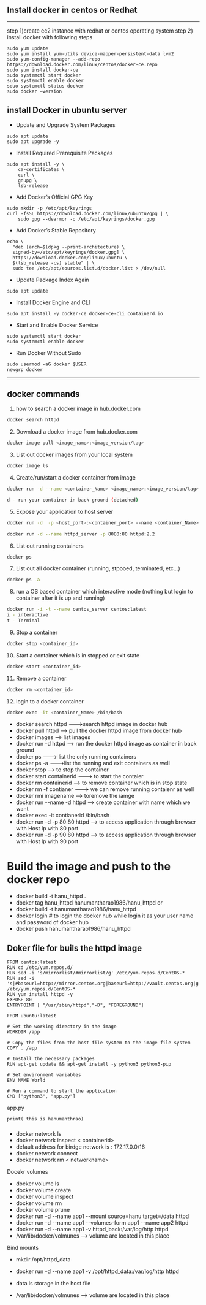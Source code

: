 ## Install docker in centos or Redhat
------
step 1)create ec2 instance with redhat or centos operating system
step 2) install docker with following steps 
```
sudo yum update
sudo yum install yum-utils device-mapper-persistent-data lvm2
sudo yum-config-manager --add-repo      https://download.docker.com/linux/centos/docker-ce.repo
sudo yum install docker-ce
sudo systemctl start docker
sudo systemctl enable docker
sduo systemctl status docker
sudo docker –version
```


## install Docker in ubuntu server
- Update and Upgrade System Packages
```
sudo apt update
sudo apt upgrade -y
```
- Install Required Prerequisite Packages
```
sudo apt install -y \
    ca-certificates \
    curl \
    gnupg \
    lsb-release
```
- Add Docker’s Official GPG Key
```
sudo mkdir -p /etc/apt/keyrings
curl -fsSL https://download.docker.com/linux/ubuntu/gpg | \
    sudo gpg --dearmor -o /etc/apt/keyrings/docker.gpg
```
- Add Docker’s Stable Repository
```
echo \
  "deb [arch=$(dpkg --print-architecture) \
  signed-by=/etc/apt/keyrings/docker.gpg] \
  https://download.docker.com/linux/ubuntu \
  $(lsb_release -cs) stable" | \
  sudo tee /etc/apt/sources.list.d/docker.list > /dev/null
```
- Update Package Index Again
```
sudo apt update
```
- Install Docker Engine and CLI
```
sudo apt install -y docker-ce docker-ce-cli containerd.io
```
- Start and Enable Docker Service
```
sudo systemctl start docker
sudo systemctl enable docker
```
- Run Docker Without Sudo
```
sudo usermod -aG docker $USER
newgrp docker
```
------------------------------------------------------------------------------
## docker commands
1. how to search a docker image in hub.docker.com
```sh
docker search httpd
```
2. Download a docker image from hub.docker.com
```sh
docker image pull <image_name>:<image_version/tag>
```

3. List out docker images from your local system
```sh
docker image ls
```

4. Create/run/start a docker container from image
```sh
docker run -d --name <container_Name> <image_name>:<image_version/tag>

d - run your container in back ground (detached)
```

5. Expose your application to host server
```sh
docker run -d  -p <host_port>:<container_port> --name <container_Name> <image_name>:<Image_version/tag>

docker run -d --name httpd_server -p 8080:80 httpd:2.2
```

6. List out running containers
```sh
docker ps
```

7. List out all docker container (running, stpooed, terminated, etc...)
```sh
docker ps -a
```

8. run a OS based container which interactive mode (nothing but login to container after it is up and running)

```sh
docker run -i -t --name centos_server centos:latest
i - interactive
t - Terminal
```

9. Stop a container 
```sh
docker stop <container_id>
```

10. Start a container which is in stopped or exit state

```sh
docker start <container_id>
```
11. Remove a container

```sh
docker rm <container_id>
```

12. login to a docker container
```sh
docker exec -it <container_Name> /bin/bash
```
- docker search httpd --->search httpd image in docker hub
- docker pull httpd    --> pull the docker httpd image from docker hub
- docker images  --> list images
- docker run -d httpd  --> run the docker httpd  image as container in back ground
- docker ps ---> list the only running containers
- docker ps -a --->list the running and exit containers as well
- docker stop <containerid>  --> to stop the container
- docker start containerid   ---> to start the contaier
- docker rm containerid  --> to remove container which is in stop state
- docker rm -f contianer  --->  we can remove running contaienr as well
- docker rmi imagename  --> toremove the iamge
- docker run --name <contianername> -d httpd  --> create container with name which we want
- docker exec -it contianerid /bin/bash
- docker run -d -p 80:80 httpd  --> to access application through browser with Host Ip with 80 port
- docker run -d -p 90:80 httpd  --> to access application through browser with Host Ip with 90 port


# Build the image and push to the docker repo
- docker build -t hanu_httpd .
- docker tag hanu_httpd  hanumantharao1986/hanu_httpd
or 
- docker build -t hanumantharao1986/hanu_httpd
- docker login  # to login the docker hub while login it as your user name and password of docker hub
- docker push hanumantharao1986/hanu_httpd

## Doker file for  buils the httpd image
```
FROM centos:latest
RUN cd /etc/yum.repos.d/
RUN sed -i 's/mirrorlist/#mirrorlist/g' /etc/yum.repos.d/CentOS-*
RUN sed -i 's|#baseurl=http://mirror.centos.org|baseurl=http://vault.centos.org|g' /etc/yum.repos.d/CentOS-*
RUN yum install httpd -y
EXPOSE 80
ENTRYPOINT [ "/usr/sbin/httpd","-D", "FOREGROUND"]
```

```
FROM ubuntu:latest

# Set the working directory in the image
WORKDIR /app

# Copy the files from the host file system to the image file system
COPY . /app

# Install the necessary packages
RUN apt-get update && apt-get install -y python3 python3-pip

# Set environment variables
ENV NAME World

# Run a command to start the application
CMD ["python3", "app.py"]

```
app.py
```
print( this is hanumanthrao)
```

###
- docker network ls
- docker network inspect < containerid>
- default address for birdge network is : 172.17.0.0/16
- docker network connect <custom-network> <container name>
- docker network rm < networkname>

Docekr volumes
- docker volume ls
- docker volume create <volume name>
- docker volume inspect <volume name>
- docker volume rm <volume name>
- docker volume prune
- docker run -d --name app1 --mount  source=hanu target=/data httpd
- docker run -d --name app1 --volumes-form app1 --name app2 httpd
- docker run -d --name app1  -v httpd_back:/var/log/http httpd
- /var/lib/docker/volmunes --> volume are located in this place

Bind mounts
- mkdir /opt/httpd_data
- docker run -d --name app1  -v /opt/httpd_data:/var/log/http httpd
- data is storage in the host file




- /var/lib/docker/volmunes --> volume are located in this place








